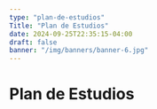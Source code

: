 ```yaml
---
type: "plan-de-estudios"
Title: "Plan de Estudios"
date: 2024-09-25T22:35:15-04:00
draft: false
banner: "/img/banners/banner-6.jpg"
---
```


# Plan de Estudios